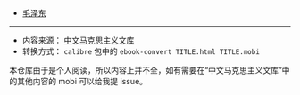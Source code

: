 * [毛泽东](./maozedong/index.md)


---

* 内容来源： [中文马克思主义文库](https://www.marxists.org/chinese/)
* 转换方式： `calibre` 包中的 `ebook-convert TITLE.html TITLE.mobi`

本仓库由于是个人阅读，所以内容上并不全，如有需要在“中文马克思主义文库”中的其他内容的 mobi 可以给我提 issue。
